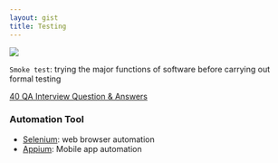 ```yaml
---
layout: gist
title: Testing
---
```



<img src="{{site.baseurl}}/gist/testing/convention-microservices-testing.png" style="max-width: 100%;">


`Smoke test`: trying the major functions of software before carrying out formal testing

[40 QA Interview Question & Answers ](https://www.linkedin.com/feed/update/urn:li:ugcPost:6493660103340855296/)


### Automation Tool

- [Selenium](https://www.seleniumhq.org/): web browser automation
- [Appium](http://appium.io/): Mobile app automation
